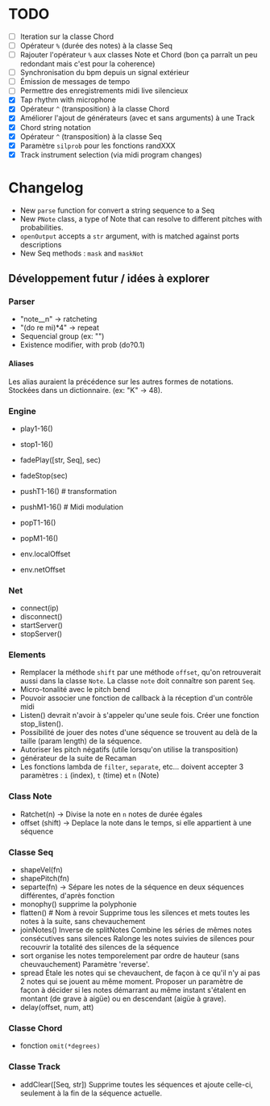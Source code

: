 # TODO

- [ ] Iteration sur la classe Chord
- [ ] Opérateur `%` (durée des notes) à la classe Seq
- [ ] Rajouter l'opérateur `%` aux classes Note et Chord (bon ça parraît un peu redondant mais c'est pour la coherence)
- [ ] Synchronisation du bpm depuis un signal extérieur
- [ ] Émission de messages de tempo
- [ ] Permettre des enregistrements midi live silencieux
- [X] Tap rhythm with microphone
- [X] Opérateur `^` (transposition) à la classe Chord
- [X] Améliorer l'ajout de générateurs (avec et sans arguments) à une Track
- [X] Chord string notation
- [X] Opérateur `^` (transposition) à la classe Seq
- [X] Paramètre `silprob` pour les fonctions randXXX
- [X] Track instrument selection (via midi program changes)

# Changelog

* New `parse` function for convert a string sequence to a Seq
* New `PNote` class, a type of Note that can resolve to different pitches with probabilities.
* `openOutput` accepts a `str` argument, with is matched against ports descriptions
* New Seq methods : `mask` and `maskNot`

## Développement futur / idées à explorer

### Parser

* "note__n" -> ratcheting
* "(do re mi)*4" -> repeat
* Sequencial group (ex: "<do re mi>")
* Existence modifier, with prob (do?0.1)

#### Aliases
  Les alias auraient la précédence sur les autres formes de notations.
  Stockées dans un dictionnaire.
  (ex: "K" -> 48).

### Engine

* play1-16()
* stop1-16()
* fadePlay([str, Seq], sec)
* fadeStop(sec)
* pushT1-16()  # transformation
* pushM1-16()  # Midi modulation
* popT1-16()
* popM1-16()

* env.localOffset
* env.netOffset

### Net

* connect(ip)
* disconnect()
* startServer()
* stopServer()

### Elements

* Remplacer la méthode `shift` par une méthode `offset`, qu'on retrouverait aussi dans la classe `Note`. La classe `note` doit connaître son parent `Seq`.
* Micro-tonalité avec le pitch bend
* Pouvoir associer une fonction de callback à la réception d'un contrôle midi
* Listen() devrait n'avoir à s'appeler qu'une seule fois. Créer une fonction stop_listen().
* Possibilité de jouer des notes d'une séquence se trouvent au delà de la taille (param length) de la séquence.
* Autoriser les pitch négatifs (utile lorsqu'on utilise la transposition)
* générateur de la suite de Recaman
* Les fonctions lambda de `filter`, `separate`, etc... doivent accepter 3 paramètres : `i` (index), `t` (time) et `n` (Note)

### Class Note
  * Ratchet(n) -> Divise la note en `n` notes de durée égales
  * offset (shift) -> Deplace la note dans le temps, si elle appartient à une séquence

### Classe Seq

  * shapeVel(fn)
  * shapePitch(fn)
  * separte(fn) -> Sépare les notes de la séquence en deux séquences différentes, d'après fonction
  * monophy()
    supprime la polyphonie
  * flatten() # Nom à revoir
    Supprime tous les silences et mets toutes les notes à la suite, sans chevauchement
  * joinNotes()
      Inverse de splitNotes
      Combine les séries de mêmes notes consécutives sans silences
      Ralonge les notes suivies de silences pour recouvrir la totalité des silences de la séquence
  * sort
    organise les notes temporelement par ordre de hauteur (sans cheuvauchement)
    Paramètre 'reverse'.
  * spread
    Étale les notes qui se chevauchent, de façon à ce qu'il n'y ai pas 2 notes qui se jouent au même moment. Proposer un paramètre de façon à décider si les notes démarrant au même instant s'étalent en montant (de grave à aigüe) ou en descendant (aigüe à grave).
  * delay(offset, num, att)

### Classe Chord

  * fonction `omit(*degrees)`

### Classe Track

  * addClear([Seq, str]) Supprime toutes les séquences et ajoute celle-ci, seulement à la fin de la séquence actuelle.
